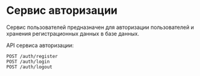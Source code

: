 Сервис авторизации
===

Сервис пользователей предназначен для авторизации пользователей и хранения регистрационных данных в базе данных.

API сервиса авторизации:

```
POST /auth/register
POST /auth/login
POST /auth/logout
``` 